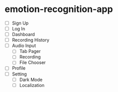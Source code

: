 # emotion-recognition-app

- [ ] Sign Up
- [ ] Log In
- [ ] Dashboard
- [ ] Recording History
- [ ] Audio Input
  - [ ] Tab Pager
  - [ ] Recording
  - [ ] File Chooser 
- [ ] Profile
- [ ] Setting
  - [ ] Dark Mode
  - [ ] Localization
